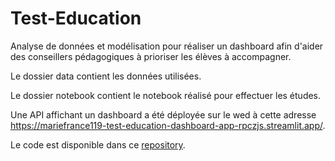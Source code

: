 # Test-Education
Analyse de données et modélisation pour réaliser un dashboard afin d'aider des conseillers pédagogiques à prioriser les élèves à accompagner.

Le dossier data contient les données utilisées.

Le dossier notebook contient le notebook réalisé pour effectuer les études.

Une API affichant un dashboard a été déployée sur le wed à cette adresse https://mariefrance119-test-education-dashboard-app-rpczjs.streamlit.app/.

Le code est disponible dans ce [repository](https://github.com/MarieFrance119/Test-Education-Dashboard).
